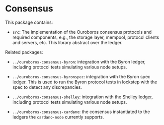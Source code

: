 # Consensus

This package contains:

* `src`: The implementation of the Ouroboros consensus protocols and required
  components, e.g., the storage layer, mempool, protocol clients and servers,
  etc. This library abstract over the ledger.

Related packages:

* `../ouroboros-consensus-byron`: integration with the Byron ledger, including
  protocol tests simulating various node setups.

* `../ouroboros-consensus-byronspec`: integration with the Byron spec ledger.
  This is used to run the Byron protocol tests in lockstep with the spec to
  detect any discrepancies.

* `../ouroboros-consensus-shelley`: integration with the Shelley ledger,
  including protocol tests simulating various node setups.

* `../ouroboros-consensus-cardano`: the consensus instantiated to the ledgers
  the `cardano-node` currently supports.
